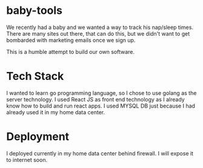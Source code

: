 # baby-tools

We recently had a baby and we wanted a way to track his nap/sleep times. There are many sites out there, that can do this, but we didn't want to get bombarded with marketing emails once we sign up. 

This is a humble attempt to build our own software. 

# Tech Stack 

I wanted to learn go programming language, so I chose to use golang as the server technology.
I used React JS as front end technology as I already know how to build and run react apps.
I used MYSQL DB just because I had already used it in my home data center.

# Deployment 

I deployed currently in my home data center behind firewall. I will expose it to internet soon. 

